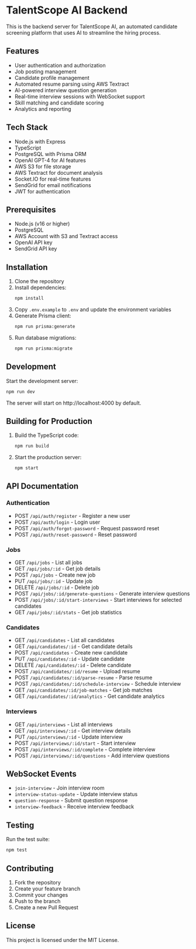# TalentScope AI Backend

This is the backend server for TalentScope AI, an automated candidate screening platform that uses AI to streamline the hiring process.

## Features

- User authentication and authorization
- Job posting management
- Candidate profile management
- Automated resume parsing using AWS Textract
- AI-powered interview question generation
- Real-time interview sessions with WebSocket support
- Skill matching and candidate scoring
- Analytics and reporting

## Tech Stack

- Node.js with Express
- TypeScript
- PostgreSQL with Prisma ORM
- OpenAI GPT-4 for AI features
- AWS S3 for file storage
- AWS Textract for document analysis
- Socket.IO for real-time features
- SendGrid for email notifications
- JWT for authentication

## Prerequisites

- Node.js (v16 or higher)
- PostgreSQL
- AWS Account with S3 and Textract access
- OpenAI API key
- SendGrid API key

## Installation

1. Clone the repository
2. Install dependencies:
   ```bash
   npm install
   ```
3. Copy `.env.example` to `.env` and update the environment variables
4. Generate Prisma client:
   ```bash
   npm run prisma:generate
   ```
5. Run database migrations:
   ```bash
   npm run prisma:migrate
   ```

## Development

Start the development server:
```bash
npm run dev
```

The server will start on http://localhost:4000 by default.

## Building for Production

1. Build the TypeScript code:
   ```bash
   npm run build
   ```
2. Start the production server:
   ```bash
   npm start
   ```

## API Documentation

### Authentication
- POST `/api/auth/register` - Register a new user
- POST `/api/auth/login` - Login user
- POST `/api/auth/forgot-password` - Request password reset
- POST `/api/auth/reset-password` - Reset password

### Jobs
- GET `/api/jobs` - List all jobs
- GET `/api/jobs/:id` - Get job details
- POST `/api/jobs` - Create new job
- PUT `/api/jobs/:id` - Update job
- DELETE `/api/jobs/:id` - Delete job
- POST `/api/jobs/:id/generate-questions` - Generate interview questions
- POST `/api/jobs/:id/start-interviews` - Start interviews for selected candidates
- GET `/api/jobs/:id/stats` - Get job statistics

### Candidates
- GET `/api/candidates` - List all candidates
- GET `/api/candidates/:id` - Get candidate details
- POST `/api/candidates` - Create new candidate
- PUT `/api/candidates/:id` - Update candidate
- DELETE `/api/candidates/:id` - Delete candidate
- POST `/api/candidates/:id/resume` - Upload resume
- POST `/api/candidates/:id/parse-resume` - Parse resume
- POST `/api/candidates/:id/schedule-interview` - Schedule interview
- GET `/api/candidates/:id/job-matches` - Get job matches
- GET `/api/candidates/:id/analytics` - Get candidate analytics

### Interviews
- GET `/api/interviews` - List all interviews
- GET `/api/interviews/:id` - Get interview details
- PUT `/api/interviews/:id` - Update interview
- POST `/api/interviews/:id/start` - Start interview
- POST `/api/interviews/:id/complete` - Complete interview
- POST `/api/interviews/:id/questions` - Add interview questions

## WebSocket Events

- `join-interview` - Join interview room
- `interview-status-update` - Update interview status
- `question-response` - Submit question response
- `interview-feedback` - Receive interview feedback

## Testing

Run the test suite:
```bash
npm test
```

## Contributing

1. Fork the repository
2. Create your feature branch
3. Commit your changes
4. Push to the branch
5. Create a new Pull Request

## License

This project is licensed under the MIT License. 